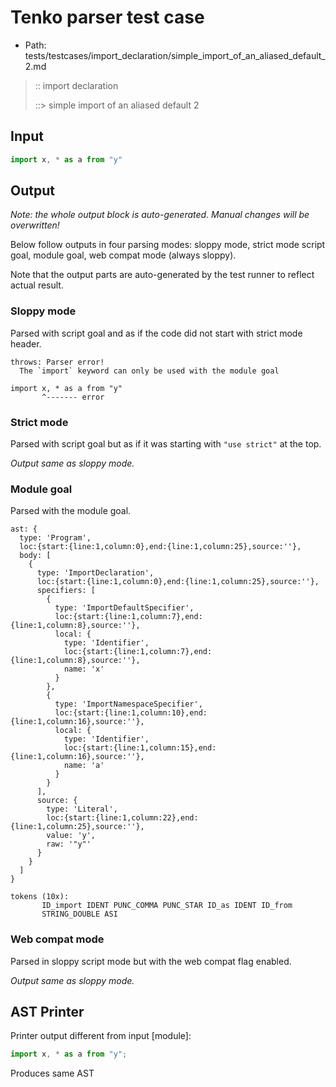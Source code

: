 # Tenko parser test case

- Path: tests/testcases/import_declaration/simple_import_of_an_aliased_default_2.md

> :: import declaration
>
> ::> simple import of an aliased default 2

## Input

`````js
import x, * as a from "y"
`````

## Output

_Note: the whole output block is auto-generated. Manual changes will be overwritten!_

Below follow outputs in four parsing modes: sloppy mode, strict mode script goal, module goal, web compat mode (always sloppy).

Note that the output parts are auto-generated by the test runner to reflect actual result.

### Sloppy mode

Parsed with script goal and as if the code did not start with strict mode header.

`````
throws: Parser error!
  The `import` keyword can only be used with the module goal

import x, * as a from "y"
       ^------- error
`````

### Strict mode

Parsed with script goal but as if it was starting with `"use strict"` at the top.

_Output same as sloppy mode._

### Module goal

Parsed with the module goal.

`````
ast: {
  type: 'Program',
  loc:{start:{line:1,column:0},end:{line:1,column:25},source:''},
  body: [
    {
      type: 'ImportDeclaration',
      loc:{start:{line:1,column:0},end:{line:1,column:25},source:''},
      specifiers: [
        {
          type: 'ImportDefaultSpecifier',
          loc:{start:{line:1,column:7},end:{line:1,column:8},source:''},
          local: {
            type: 'Identifier',
            loc:{start:{line:1,column:7},end:{line:1,column:8},source:''},
            name: 'x'
          }
        },
        {
          type: 'ImportNamespaceSpecifier',
          loc:{start:{line:1,column:10},end:{line:1,column:16},source:''},
          local: {
            type: 'Identifier',
            loc:{start:{line:1,column:15},end:{line:1,column:16},source:''},
            name: 'a'
          }
        }
      ],
      source: {
        type: 'Literal',
        loc:{start:{line:1,column:22},end:{line:1,column:25},source:''},
        value: 'y',
        raw: '"y"'
      }
    }
  ]
}

tokens (10x):
       ID_import IDENT PUNC_COMMA PUNC_STAR ID_as IDENT ID_from
       STRING_DOUBLE ASI
`````


### Web compat mode

Parsed in sloppy script mode but with the web compat flag enabled.

_Output same as sloppy mode._

## AST Printer

Printer output different from input [module]:

````js
import x, * as a from "y";
````

Produces same AST
